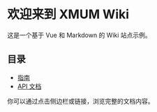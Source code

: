# 欢迎来到 XMUM Wiki

这是一个基于 Vue 和 Markdown 的 Wiki 站点示例。

## 目录
- [指南](guide/introduction)
- [API 文档](api/api-overview)

你可以通过点击侧边栏或链接，浏览完整的文档内容。

